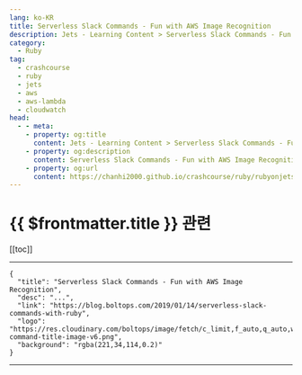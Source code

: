 ```yaml
---
lang: ko-KR
title: Serverless Slack Commands - Fun with AWS Image Recognition
description: Jets - Learning Content > Serverless Slack Commands - Fun with AWS Image Recognition
category:
  - Ruby
tag:
  - crashcourse
  - ruby
  - jets
  - aws
  - aws-lambda
  - cloudwatch
head:
  - - meta:
    - property: og:title
      content: Jets - Learning Content > Serverless Slack Commands - Fun with AWS Image Recognition
    - property: og:description
      content: Serverless Slack Commands - Fun with AWS Image Recognition
    - property: og:url
      content: https://chanhi2000.github.io/crashcourse/ruby/rubyonjets-learning-content/20190114-serverless-slack-commands-with-ruby.html
---
```


# {{ $frontmatter.title }} 관련

[[toc]]

---

```component VPCard
{
  "title": "Serverless Slack Commands - Fun with AWS Image Recognition",
  "desc": "...",
  "link": "https://blog.boltops.com/2019/01/14/serverless-slack-commands-with-ruby",
  "logo": "https://res.cloudinary.com/boltops/image/fetch/c_limit,f_auto,q_auto,w_586/https://blog.boltops.com/img/posts/2019/01/slack-command-title-image-v6.png",
  "background": "rgba(221,34,114,0.2)"
}
```

---

<TagLinks />